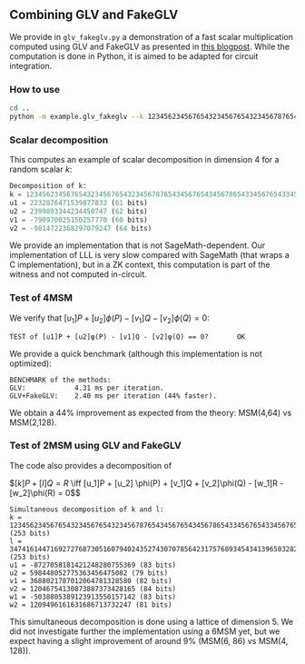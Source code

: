 ## Combining GLV and FakeGLV
We provide in `glv_fakeglv.py` a demonstration of a fast scalar multiplication computed using GLV and FakeGLV as presented in [this blogpost](https://ethresear.ch/t/fake-glv-you-dont-need-an-efficient-endomorphism-to-implement-glv-like-scalar-multiplication-in-snark-circuits/20394). 
While the computation is done in Python, it is aimed to be adapted for circuit integration.

### How to use
```bash
cd ..
python -m example.glv_fakeglv --k 12345623456765432345676543234567876543456765434567865433456765433456765433456 --l 13456384938498474896734986734986734986739863749863746020720946720694720496702
```
### Scalar decomposition
This computes an example of scalar decomposition in dimension 4 for a random scalar $k$:
```python
Decomposition of k:
k = 12345623456765432345676543234567876543456765434567865433456765433456765433456 (253 bits)
u1 = 2232876471539877833 (61 bits)
u2 = 2399893344234450747 (62 bits)
v1 = -790970025150257770 (60 bits)
v2 = -9814722368297079247 (64 bits)
```
We provide an implementation that is not SageMath-dependent. Our implementation of LLL is very slow compared with SageMath (that wraps a C implementation), but in a ZK context, this computation is part of the witness and not computed in-circuit.

### Test of 4MSM
We verify that $[u_1]P + [u_2]\phi(P) - [v_1]Q - [v_2]\phi(Q) = 0$:
```
TEST of [u1]P + [u2]φ(P) - [v1]Q - [v2]φ(Q) == 0?		OK
```
We provide a quick benchmark (although this implementation is not optimized):
```
BENCHMARK of the methods:
GLV:       	    4.31 ms per iteration.
GLV+FakeGLV:	2.40 ms per iteration (44% faster).

```
We obtain a 44% improvement as expected from the theory: MSM(4,64) vs MSM(2,128).

### Test of 2MSM using GLV and FakeGLV
The code also provides a decomposition of

$$[k]P+[l]Q =R$ \iff [u_1]P + [u_2] \phi(P) + [v_1]Q + [v_2]\phi(Q) - [w_1]R -[w_2]\phi(R) = 0$$
```
Simultaneous decomposition of k and l:
k = 12345623456765432345676543234567876543456765434567865433456765433456765433456 (253 bits)
l = 347416144716927276873051607940243527430707856423175768934543413965032823901 (253 bits)
u1 = -8727058181421248280755369 (83 bits)
u2 = 598448052775363456475082 (79 bits)
v1 = 3688021787012064781328580 (82 bits)
v2 = 12046754130873887373428165 (84 bits)
w1 = -5038805389123913550157142 (83 bits)
w2 = 1209496161631686713732247 (81 bits)
```
This simultaneous decomposition is done using a lattice of dimension 5. We did not investigate further the implementation using a 6MSM yet, but we expect having a slight improvement of around 9% (MSM(6, 86) vs MSM(4, 128)).

